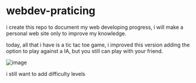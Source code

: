 # webdev-praticing

i create this repo to document my web developing progress, i will make a personal web site only to improve my knowledge. 

today, all that i have is a tic tac toe game, i improved this version adding the option to play against a IA, but you still can play with your friend. 

![image](https://github.com/ThiagoGrassi/webdev-praticing/assets/122293974/a71d48ce-80be-40cb-aa74-0c5a5db9c460)

i still want to add difficulty levels


